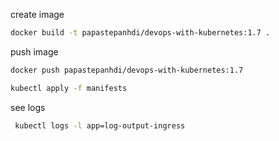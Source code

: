 create image
```bash
docker build -t papastepanhdi/devops-with-kubernetes:1.7 .   
```

push image
```bash
docker push papastepanhdi/devops-with-kubernetes:1.7
```


```bash
kubectl apply -f manifests
```

see logs
```bash
 kubectl logs -l app=log-output-ingress
```
